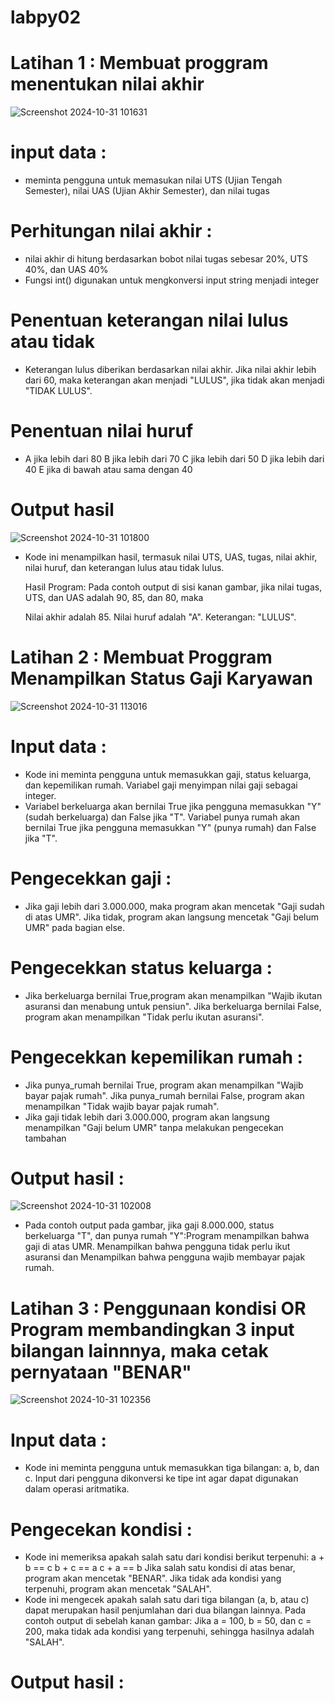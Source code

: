 # labpy02
# Latihan 1 : Membuat proggram menentukan nilai akhir
![Screenshot 2024-10-31 101631](https://github.com/user-attachments/assets/8cc498bd-2c28-4fcd-96ff-90c707b19494)

# input data :
 - meminta pengguna untuk memasukan nilai UTS (Ujian Tengah Semester), nilai UAS (Ujian Akhir Semester), dan nilai tugas  
# Perhitungan nilai akhir :
 - nilai akhir di hitung berdasarkan bobot nilai tugas sebesar 20%, UTS 40%, dan UAS 40%
 - Fungsi int() digunakan untuk mengkonversi input string menjadi integer
# Penentuan keterangan nilai lulus atau tidak
 - Keterangan lulus diberikan berdasarkan nilai akhir. Jika nilai akhir lebih dari 60, maka keterangan akan menjadi "LULUS", jika tidak akan menjadi "TIDAK LULUS".
# Penentuan nilai huruf
 - A jika lebih dari 80 B jika lebih dari 70 C jika lebih dari 50 D jika lebih dari 40 E jika di bawah atau sama dengan 40
# Output hasil
![Screenshot 2024-10-31 101800](https://github.com/user-attachments/assets/4fa11123-4440-4f91-84eb-7bb3b6976beb)

 - Kode ini menampilkan hasil, termasuk nilai UTS, UAS, tugas, nilai akhir, nilai huruf, dan keterangan lulus atau tidak lulus.

   Hasil Program: Pada contoh output di sisi kanan gambar, jika nilai tugas, UTS, dan UAS adalah 90, 85, dan 80, maka

   Nilai akhir adalah 85. Nilai huruf adalah "A". Keterangan: "LULUS".

# Latihan 2 : Membuat Proggram Menampilkan Status Gaji Karyawan
![Screenshot 2024-10-31 113016](https://github.com/user-attachments/assets/7726f830-ffa3-4b2a-8e36-da533b3aeb01)

# Input data :
  - Kode ini meminta pengguna untuk memasukkan gaji, status keluarga, dan kepemilikan rumah. Variabel gaji menyimpan nilai gaji sebagai integer.
  - Variabel berkeluarga akan bernilai True jika pengguna memasukkan "Y" (sudah berkeluarga) dan False jika "T". Variabel punya rumah akan bernilai True jika pengguna 
    memasukkan "Y" (punya rumah) dan False jika "T".
# Pengecekkan gaji : 
  - Jika gaji lebih dari 3.000.000, maka program akan mencetak "Gaji sudah di atas UMR". Jika tidak, program akan langsung mencetak "Gaji belum UMR" pada bagian else.
# Pengecekkan status keluarga :
  - Jika berkeluarga bernilai True,program akan menampilkan "Wajib ikutan asuransi dan menabung untuk pensiun". Jika berkeluarga bernilai False, program akan menampilkan 
   "Tidak perlu ikutan asuransi".
# Pengecekkan kepemilikan rumah :
  -  Jika punya_rumah bernilai True, program akan menampilkan "Wajib bayar pajak rumah". Jika punya_rumah bernilai False, program akan menampilkan "Tidak wajib bayar pajak 
     rumah".
  - Jika gaji tidak lebih dari 3.000.000, program akan langsung menampilkan "Gaji belum UMR" tanpa melakukan pengecekan tambahan
# Output hasil :
![Screenshot 2024-10-31 102008](https://github.com/user-attachments/assets/a49a908f-cd60-43ee-b92d-0c8e8c9fb104)

  - Pada contoh output pada gambar, jika gaji 8.000.000, status berkeluarga "T", dan punya rumah "Y":Program menampilkan bahwa gaji di atas UMR. Menampilkan bahwa pengguna 
    tidak perlu ikut asuransi dan Menampilkan bahwa pengguna wajib membayar pajak rumah.

# Latihan 3 : Penggunaan kondisi OR Program membandingkan 3 input bilangan lainnnya, maka cetak pernyataan "BENAR"
![Screenshot 2024-10-31 102356](https://github.com/user-attachments/assets/2b9c0990-bbcb-472a-a8e0-751ec4877c94)

# Input data :
  - Kode ini meminta pengguna untuk memasukkan tiga bilangan: a, b, dan c. Input dari pengguna dikonversi ke tipe int agar dapat digunakan dalam operasi aritmatika.
# Pengecekan kondisi :
  - Kode ini memeriksa apakah salah satu dari kondisi berikut terpenuhi: a + b == c b + c == a c + a == b Jika salah satu kondisi di atas benar, program akan mencetak 
    "BENAR". Jika tidak ada kondisi yang terpenuhi, program akan mencetak "SALAH".
  - Kode ini mengecek apakah salah satu dari tiga bilangan (a, b, atau c) dapat merupakan hasil penjumlahan dari dua bilangan lainnya. Pada contoh output di sebelah kanan 
    gambar: Jika a = 100, b = 50, dan c = 200, maka tidak ada kondisi yang terpenuhi, sehingga hasilnya adalah "SALAH".
# Output hasil :




   



